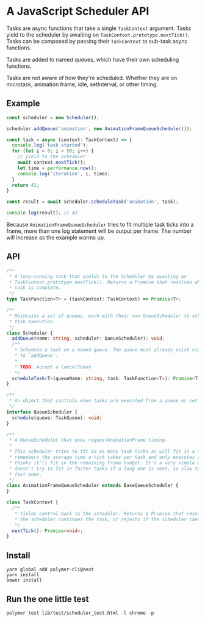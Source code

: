 # A JavaScript Scheduler API

Tasks are async functions that take a single `TaskContext` argument. Tasks yield to
the scheduler by awaiting on `TaskContext.prototype.nextTick()`. Tasks can be composed by
passing their `TaskContext` to sub-task async functions.

Tasks are added to named queues, which have their own scheduling functions.

Tasks are not aware of how they're scheduled. Whether they are on microtask, animation
frame, idle, setInterval, or other timing.

## Example

```typescript
const scheduler = new Scheduler();

scheduler.addQueue('animation', new AnimationFrameQueueScheduler());

const task = async (context: TaskContext) => {
  console.log('task started');
  for (let i = 0; i < 50; i++) {
    // yield to the scheduler
    await context.nextTick();
    let time = performance.now();
    console.log('iteration', i, time);
  }
  return 42;
}

const result = await scheduler.scheduleTask('animation', task);

console.log(result); // 42
```

Because `AnimationFrameQueueScheduler` tries to fit multiple task ticks into a frame,
more than one log statement will be output per frame. The number will increase as the
example warms up.

## API

```typescript
/**
 * A long-running task that yields to the Scheduler by awaiting on
 * TaskContext.prototype.nextTick(). Returns a Promise that resolves when the
 * task is complete.
 */
type TaskFunction<T> = (taskContext: TaskContext) => Promise<T>;

/**
 * Maintains a set of queues, each with their own QueueScheduler to schedule
 * task execution.
 */
class Scheduler {
  addQueue(name: string, scheduler: QueueScheduler): void;
  /**
   * Schedule a task on a named queue. The queue must already exist via a call
   * to `addQueue`.
   *
   * TODO: Accept a CancelToken
   */
  scheduleTask<T>(queueName: string, task: TaskFunction<T>): Promise<T>;
}

/**
 * An object that controls when tasks are executed from a queue or set of queues.
 */
interface QueueScheduler {
  schedule(queue: TaskQueue): void;
}

/**
 * A QueueScheduler that uses requestAnimationFrame timing.
 *
 * This scheduler tries to fit in as many task ticks as will fit in a frame. It
 * remembers the average time a tick takes per task and only executes a tick if it
 * thinks it'll fit in the remaining frame budget. It's a very simple estimate and
 * doesn't try to fit in faster tasks if a long one is next, so slow tasks can starve
 * fast ones.
 */
class AnimationFrameQueueScheduler extends BaseQueueScheduler {
}

class TaskContext {
  /**
   * Yields control back to the scheduler. Returns a Promise that resolves when
   * the scheduler continues the task, or rejects if the scheduler cancels the task.
   */
  nextTick(): Promise<void>;
}
```

## Install

```
yarn global add polymer-cli@next
yarn install
bower install
```

## Run the one little test

```
polymer test lib/test/scheduler_test.html -l chrome -p
```
